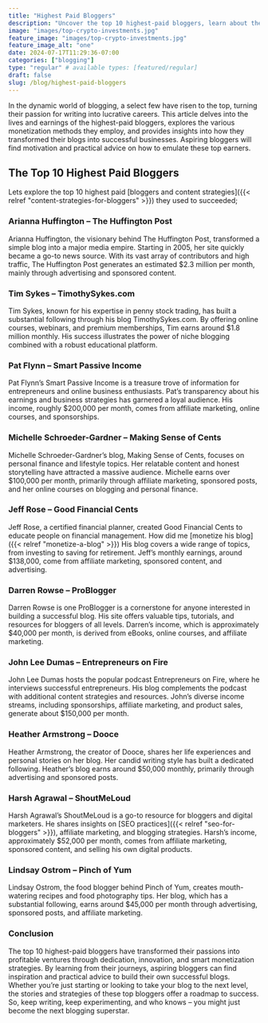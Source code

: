 ```yaml
---
title: "Highest Paid Bloggers"
description: "Uncover the top 10 highest-paid bloggers, learn about their monthly earnings, and explore the strategies they use to monetize their blogs."
image: "images/top-crypto-investments.jpg"
feature_image: "images/top-crypto-investments.jpg"
feature_image_alt: "one"
date: 2024-07-17T11:29:36-07:00
categories: ["blogging"]
type: "regular" # available types: [featured/regular]
draft: false
slug: /blog/highest-paid-bloggers
---
```


In the dynamic world of blogging, a select few have risen to the top, turning their passion for writing into lucrative careers. This article delves into the lives and earnings of the highest-paid bloggers, explores the various monetization methods they employ, and provides insights into how they transformed their blogs into successful businesses. Aspiring bloggers will find motivation and practical advice on how to emulate these top earners.

## The Top 10 Highest Paid Bloggers

Lets explore the top 10 highest paid [bloggers and content strategies]({{< relref "content-strategies-for-bloggers" >}}) they used to succeeded;

### Arianna Huffington – The Huffington Post

Arianna Huffington, the visionary behind The Huffington Post, transformed a simple blog into a major media empire. Starting in 2005, her site quickly became a go-to news source. With its vast array of contributors and high traffic, The Huffington Post generates an estimated $2.3 million per month, mainly through advertising and sponsored content.

### Tim Sykes – TimothySykes.com

Tim Sykes, known for his expertise in penny stock trading, has built a substantial following through his blog TimothySykes.com. By offering online courses, webinars, and premium memberships, Tim earns around $1.8 million monthly. His success illustrates the power of niche blogging combined with a robust educational platform.

### Pat Flynn – Smart Passive Income

Pat Flynn’s Smart Passive Income is a treasure trove of information for entrepreneurs and online business enthusiasts. Pat’s transparency about his earnings and business strategies has garnered a loyal audience. His income, roughly $200,000 per month, comes from affiliate marketing, online courses, and sponsorships.

### Michelle Schroeder-Gardner – Making Sense of Cents

Michelle Schroeder-Gardner’s blog, Making Sense of Cents, focuses on personal finance and lifestyle topics. Her relatable content and honest storytelling have attracted a massive audience. Michelle earns over $100,000 per month, primarily through affiliate marketing, sponsored posts, and her online courses on blogging and personal finance.

### Jeff Rose – Good Financial Cents

Jeff Rose, a certified financial planner, created Good Financial Cents to educate people on financial management. How did me [monetize his blog]({{< relref "monetize-a-blog" >}}) His blog covers a wide range of topics, from investing to saving for retirement. Jeff’s monthly earnings, around $138,000, come from affiliate marketing, sponsored content, and advertising.

### Darren Rowse – ProBlogger

Darren Rowse is one ProBlogger is a cornerstone for anyone interested in building a successful blog. His site offers valuable tips, tutorials, and resources for bloggers of all levels. Darren’s income, which is approximately $40,000 per month, is derived from eBooks, online courses, and affiliate marketing.

### John Lee Dumas – Entrepreneurs on Fire

John Lee Dumas hosts the popular podcast Entrepreneurs on Fire, where he interviews successful entrepreneurs. His blog complements the podcast with additional content strategies and resources. John’s diverse income streams, including sponsorships, affiliate marketing, and product sales, generate about $150,000 per month.

### Heather Armstrong – Dooce

Heather Armstrong, the creator of Dooce, shares her life experiences and personal stories on her blog. Her candid writing style has built a dedicated following. Heather’s blog earns around $50,000 monthly, primarily through advertising and sponsored posts.

### Harsh Agrawal – ShoutMeLoud

Harsh Agrawal’s ShoutMeLoud is a go-to resource for bloggers and digital marketers. He shares insights on [SEO practices]({{< relref "seo-for-bloggers" >}}), affiliate marketing, and blogging strategies. Harsh’s income, approximately $52,000 per month, comes from affiliate marketing, sponsored content, and selling his own digital products.

### Lindsay Ostrom – Pinch of Yum

Lindsay Ostrom, the food blogger behind Pinch of Yum, creates mouth-watering recipes and food photography tips. Her blog, which has a substantial following, earns around $45,000 per month through advertising, sponsored posts, and affiliate marketing.

### Conclusion

The top 10 highest-paid bloggers have transformed their passions into profitable ventures through dedication, innovation, and smart monetization strategies. By learning from their journeys, aspiring bloggers can find inspiration and practical advice to build their own successful blogs. Whether you’re just starting or looking to take your blog to the next level, the stories and strategies of these top bloggers offer a roadmap to success. So, keep writing, keep experimenting, and who knows – you might just become the next blogging superstar.
